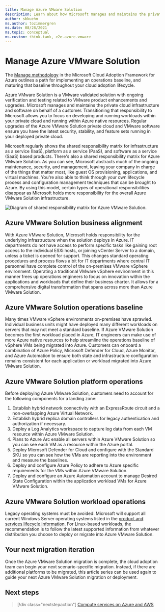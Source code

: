 ```yaml
---
title: Manage Azure VMware Solution
description: Learn about how Microsoft manages and maintains the private cloud infrastructure and software on behalf of a customer for Azure VMware Solution.
author: sbkuehn
ms.author: tozimmergren
ms.date: 08/28/2021
ms.topic: conceptual
ms.custom: think-tank, e2e-azure-vmware
---
```


# Manage Azure VMware Solution

The [Manage methodology](../../manage/index.md) in the Microsoft Cloud Adoption Framework for Azure outlines a path for implementing an operations baseline, and maturing that baseline throughout your cloud adoption lifecycle.

Azure VMware Solution is a VMware validated solution with ongoing verification and testing related to VMware product enhancements and upgrades. Microsoft manages and maintains the private cloud infrastructure and software on behalf of a customer. Transitioning that responsibility to Microsoft allows you to focus on developing and running workloads within your private cloud and running within Azure native resources. Regular upgrades of the Azure VMware Solution private cloud and VMware software ensure you have the latest security, stability, and feature sets running in your deployed private cloud.

Microsoft regularly shows the shared responsibility matrix for infrastructure as a service (IaaS), platform as a service (PaaS), and software as a service (SaaS) based products. There's also a shared responsibility matrix for Azure VMware Solution. As you can see, Microsoft abstracts much of the ongoing maintenance, security, and management, leaving your company in charge of the things that matter most, like guest OS provisioning, applications, and virtual machines. You're also able to think through your own lifecycle process and configuration management techniques that can be brought to Azure. By using this model, certain types of operational responsibilities disappear as Microsoft holds more responsibility for the overall Azure VMware Solution infrastructure.

![Diagram of shared responsibility matrix for Azure VMware Solution.](./media/azure-vmware-shared-responsibility-matrix.png)

## Azure VMware Solution business alignment

With Azure VMware Solution, Microsoft holds responsibility for the underlying infrastructure when the solution deploys in Azure. IT departments do not have access to perform specific tasks like gaining root access to the individual ESXi hosts, or joining vCenter Server to a domain, unless a ticket is opened for support. This changes standard operating procedures and process flows a bit for IT departments where central IT personnel have complete control of the on-premises VMware vSphere environment. Operating a traditional VMware vSphere environment in this manner frees up operations engineers to focus on innovation within the applications and workloads that define their business charter. It allows for a comprehensive digital transformation that spans across more than Azure VMware Solution.

## Azure VMware Solution operations baseline

Many times VMware vSphere environments on-premises have sprawled. Individual business units might have deployed many different workloads on servers that may not meet a standard baseline. If Azure VMware Solution becomes the first workload placed in Azure, IT engineers can make use of more Azure native resources to help streamline the operations baseline of vSphere VMs being migrated into Azure. Customers can onboard a combination of Azure Policy, Microsoft Defender for Cloud, Azure Monitor, and Azure Automation to ensure both state and infrastructure configuration remains consistent for each application or workload migrated into Azure VMware Solution.

## Azure VMware Solution platform operations

Before deploying Azure VMware Solution, customers need to account for the following components for a landing zone:

1. Establish hybrid network connectivity with an ExpressRoute circuit and a non-overlapping Azure Virtual Network.
2. Establish hybrid replica domain controllers for legacy authentication and authorization if necessary.
3. Deploy a Log Analytics workspace to capture log data from each VM resource within Azure VMware Solution.
4. Plans to Azure Arc enable all servers within Azure VMware Solution so you can see each VM as a resource within the Azure portal.
5. Deploy Microsoft Defender for Cloud and configure with the Standard SKU so you can see how the VMs are reporting into the environment and measure the baselines.
6. Deploy and configure Azure Policy to adhere to Azure specific requirements for the VMs within Azure VMware Solution.
7. Deploy and configure an Azure Automation account to manage Desired State Configuration within the application workload VMs for Azure VMware Solution.

## Azure VMware Solution workload operations

Legacy operating systems must be avoided. Microsoft will support all current Windows Server operating systems listed in the [product and services lifecycle information](/lifecycle/products/?products=microsoft-servers). For Linux-based workloads, the recommendation is to follow the latest supported information from whatever distribution you choose to deploy or migrate into Azure VMware Solution.

## Your next migration iteration

Once the Azure VMware Solution migration is complete, the cloud adoption team can begin your next scenario-specific migration. Instead, if there are additional platforms to be migrated, this article series can be used again to guide your next Azure VMware Solution migration or deployment.

## Next steps

> [!div class="nextstepaction"]
> [Compute services on Azure and AWS](./govern.md)
